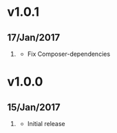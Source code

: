 # v1.0.1
## 17/Jan/2017
1. [](#bugfix)
     * Fix Composer-dependencies

# v1.0.0
## 15/Jan/2017
1. [](#new)
    * Initial release